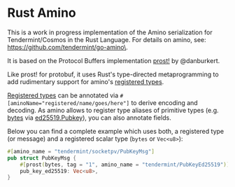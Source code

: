 # Rust Amino

This is a work in progress implementation of the Amino serialization for Tendermint/Cosmos in the Rust Language. 
For details on amino, see: https://github.com/tendermint/go-amino\.

It is based on the Protocol Buffers implementation [prost!](https://github.com/danburkert/prost) by @danburkert.

Like prost! for protobuf, it uses Rust's type-directed metaprogramming to add rudimentary support for amino's 
[registered types](https://github.com/tendermint/go-amino/#registering-types). 

[Registered types](https://github.com/tendermint/go-amino/#registering-types) can be annotated via 
`#[aminoName="registered/name/goes/here"]` to derive encoding and decoding. 
As amino allows to register type aliases of primitive types (e.g. 
[bytes](https://github.com/tendermint/tendermint/blob/013b9cef642f875634c614019ab13b17570778ad/crypto/ed25519/ed25519.go#L40-L41) via 
[ed25519.Pubkey](https://github.com/tendermint/tendermint/blob/013b9cef642f875634c614019ab13b17570778ad/crypto/encoding/amino/amino.go#L26-L27)), you can also annotate fields. 

Below you can find a complete example which uses both, a registered type (or message) and a registered scalar type 
(`bytes` or `Vec<u8>`):
```rust
#[amino_name = "tendermint/socketpv/PubKeyMsg"]
pub struct PubKeyMsg {
    #[prost(bytes, tag = "1", amino_name = "tendermint/PubKeyEd25519")]
    pub_key_ed25519: Vec<u8>,
}
```

